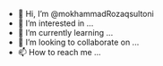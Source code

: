 - 👋 Hi, I’m @mokhammadRozaqsultoni
- 👀 I’m interested in ...
- 🌱 I’m currently learning ...
- 💞️ I’m looking to collaborate on ...
- 📫 How to reach me ...

<!---
mokhammadRozaqsultoni/mokhammadRozaqsultoni is a ✨ special ✨ repository because its `README.md` (this file) appears on your GitHub profile.
You can click the Preview link to take a look at your changes.
--->
